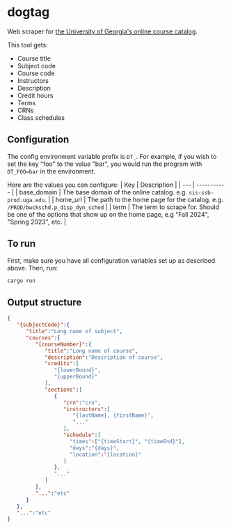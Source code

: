 # dogtag
Web scraper for [the University of Georgia's online course catalog](https://sis-ssb-prod.uga.edu/PROD/bwckschd.p_disp_dyn_sched).

This tool gets:
- Course title
- Subject code
- Course code
- Instructors
- Description
- Credit hours
- Terms
- CRNs
- Class schedules

## Configuration
The config environment variable prefix is `DT_`. For example, if you wish to set the key "foo" to the value "bar", you would run the program with `DT_FOO=bar` in the environment.

Here are the values you can configure:
| Key | Description |
| --- | ----------- |
| base_domain | The base domain of the online catalog. e.g. `sis-ssb-prod.uga.edu`. |
| home_url | The path to the home page for the catalog. e.g. `/PROD/bwckschd.p_disp_dyn_sched` |
| term | The term to scrape for. Should be one of the options that show up on the home page, e.g "Fall 2024", "Spring 2023", etc. |

## To run
First, make sure you have all configuration variables set up as described above. Then, run:
```sh
cargo run
```

## Output structure
```json
{
   "{subjectCode}":{
      "title":"Long name of subject",
      "courses":{
         "{courseNumber}":{
            "title":"Long name of course",
            "description":"Description of course",
            "credits":[
               "{lowerBound}",
               "{upperBound}"
            ],
            "sections":[
               {
                  "crn":"crn",
                  "instructors":[
                     "{lastName}, {firstName}",
                     "..."
                  ],
                  "schedule":[
                    "times":["{timeStart}", "{timeEnd}"],
                    "days":"{days}",
                    "location":"{location}"
                  ]
               },
               "..."
            ]
         },
         "...":"etc"
      }
   },
   "...":"etc"
}
```
